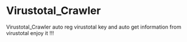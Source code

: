 # Virustotal_Crawler
Virustotal_Crawler
auto reg virustotal key and auto get information from virustotal
enjoy it
!!!
